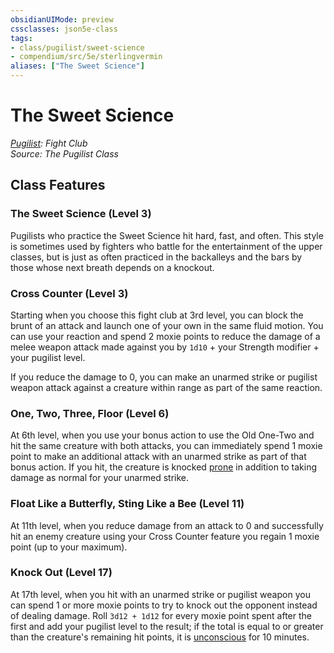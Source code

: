 ```yaml
---
obsidianUIMode: preview
cssclasses: json5e-class
tags:
- class/pugilist/sweet-science
- compendium/src/5e/sterlingvermin
aliases: ["The Sweet Science"]
---
```

# The Sweet Science
*[Pugilist](./pugilist-sterlingvermin.md#): Fight Club*  
*Source: The Pugilist Class*  


## Class Features

### The Sweet Science (Level 3)

Pugilists who practice the Sweet Science hit hard, fast, and often. This style is sometimes used by fighters who battle for the entertainment of the upper classes, but is just as often practiced in the backalleys and the bars by those whose next breath depends on a knockout.

### Cross Counter (Level 3)

Starting when you choose this fight club at 3rd level, you can block the brunt of an attack and launch one of your own in the same fluid motion. You can use your reaction and spend 2 moxie points to reduce the damage of a melee weapon attack made against you by `1d10` + your Strength modifier + your pugilist level.

If you reduce the damage to 0, you can make an unarmed strike or pugilist weapon attack against a creature within range as part of the same reaction.

### One, Two, Three, Floor (Level 6)

At 6th level, when you use your bonus action to use the Old One-Two and hit the same creature with both attacks, you can immediately spend 1 moxie point to make an additional attack with an unarmed strike as part of that bonus action. If you hit, the creature is knocked [prone](../../../Rules%20&%20Options/5e%20Rules/conditions.md##prone) in addition to taking damage as normal for your unarmed strike.

### Float Like a Butterfly, Sting Like a Bee (Level 11)

At 11th level, when you reduce damage from an attack to 0 and successfully hit an enemy creature using your Cross Counter feature you regain 1 moxie point (up to your maximum).

### Knock Out (Level 17)

At 17th level, when you hit with an unarmed strike or pugilist weapon you can spend 1 or more moxie points to try to knock out the opponent instead of dealing damage. Roll `3d12 + 1d12` for every moxie point spent after the first and add your pugilist level to the result; if the total is equal to or greater than the creature's remaining hit points, it is [unconscious](../../../Rules%20&%20Options/5e%20Rules/conditions.md##unconscious) for 10 minutes.